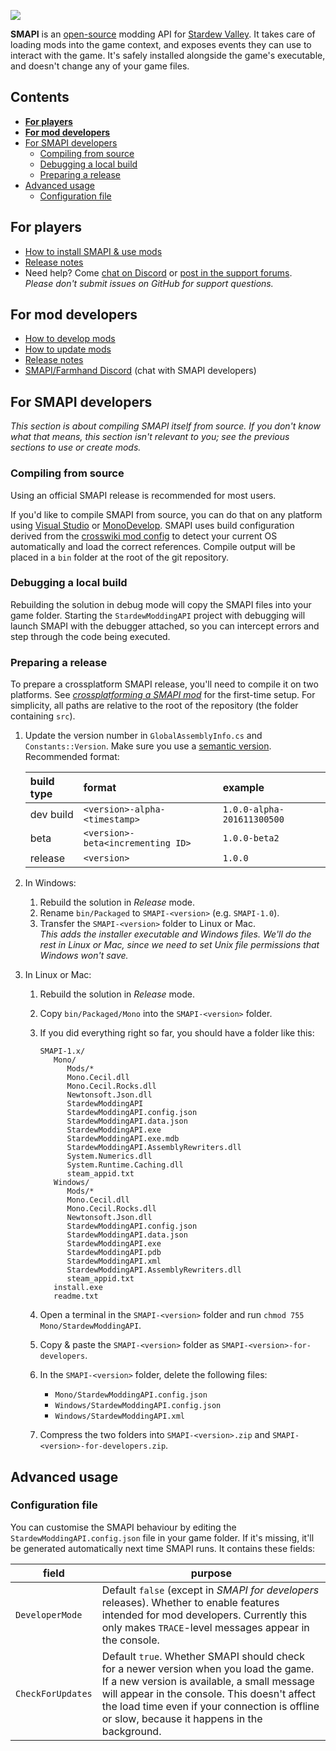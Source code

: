 ![](https://raw.githubusercontent.com/Gormogon/SMAPI/master/docs/imgs/SMAPI.png)

**SMAPI** is an [open-source](LICENSE) modding API for [Stardew Valley](http://stardewvalley.net/).
It takes care of loading mods into the game context, and exposes events they can use to interact
with the game. It's safely installed alongside the game's executable, and doesn't change any of
your game files.

## Contents
* **[For players](#for-players)**
* **[For mod developers](#for-mod-developers)**
* [For SMAPI developers](#for-smapi-developers)
  * [Compiling from source](#compiling-from-source)
  * [Debugging a local build](#debugging-a-local-build)
  * [Preparing a release](#preparing-a-release)
* [Advanced usage](#advanced-usage)
  * [Configuration file](#configuration-file)

## For players
* [How to install SMAPI & use mods](http://canimod.com/guides/using-mods#installing-smapi)
* [Release notes](release-notes.md#release-notes)
* Need help? Come [chat on Discord](https://discord.gg/KCJHWhX) or [post in the support forums](http://community.playstarbound.com/threads/smapi-stardew-modding-api.108375/).  
  _Please don't submit issues on GitHub for support questions._

## For mod developers
* [How to develop mods](http://canimod.com/guides/creating-a-smapi-mod)
* [How to update mods](http://canimod.com/guides/updating-a-smapi-mod)
* [Release notes](release-notes.md#release-notes)
* [SMAPI/Farmhand Discord](https://discordapp.com/invite/0t3fh2xhHVc6Vdyx) (chat with SMAPI developers)

## For SMAPI developers
_This section is about compiling SMAPI itself from source. If you don't know what that means, this
section isn't relevant to you; see the previous sections to use or create mods._

### Compiling from source
Using an official SMAPI release is recommended for most users.

If you'd like to compile SMAPI from source, you can do that on any platform using
[Visual Studio](https://www.visualstudio.com/vs/community/) or [MonoDevelop](http://www.monodevelop.com/).
SMAPI uses build configuration derived from the [crosswiki mod config](https://github.com/Pathoschild/Stardew.ModBuildConfig#readme)
to detect your current OS automatically and load the correct references. Compile output will be
placed in a `bin` folder at the root of the git repository.

### Debugging a local build
Rebuilding the solution in debug mode will copy the SMAPI files into your game folder. Starting
the `StardewModdingAPI` project with debugging will launch SMAPI with the debugger attached, so you
can intercept errors and step through the code being executed.

### Preparing a release
To prepare a crossplatform SMAPI release, you'll need to compile it on two platforms. See
_[crossplatforming a SMAPI mod](http://canimod.com/guides/crossplatforming-a-smapi-mod#preparing-a-mod-release)_
for the first-time setup. For simplicity, all paths are relative to the root of the repository (the
folder containing `src`).

1. Update the version number in `GlobalAssemblyInfo.cs` and `Constants::Version`. Make sure you use a
   [semantic version](http://semver.org). Recommended format:

   build type | format                            | example
   :--------- | :-------------------------------- | :------
   dev build  | `<version>-alpha-<timestamp>`     | `1.0.0-alpha-201611300500`
   beta       | `<version>-beta<incrementing ID>` | `1.0.0-beta2`
   release    | `<version>`                       | `1.0.0`

2. In Windows:
   1. Rebuild the solution in _Release_ mode.
   2. Rename `bin/Packaged` to `SMAPI-<version>` (e.g. `SMAPI-1.0`).
   2. Transfer the `SMAPI-<version>` folder to Linux or Mac.  
      _This adds the installer executable and Windows files. We'll do the rest in Linux or Mac,
      since we need to set Unix file permissions that Windows won't save._

2. In Linux or Mac:
   1. Rebuild the solution in _Release_ mode.
   2. Copy `bin/Packaged/Mono` into the `SMAPI-<version>` folder.
   3. If you did everything right so far, you should have a folder like this:

      ```
      SMAPI-1.x/
         Mono/
            Mods/*
            Mono.Cecil.dll
            Mono.Cecil.Rocks.dll
            Newtonsoft.Json.dll
            StardewModdingAPI
            StardewModdingAPI.config.json
            StardewModdingAPI.data.json
            StardewModdingAPI.exe
            StardewModdingAPI.exe.mdb
            StardewModdingAPI.AssemblyRewriters.dll
            System.Numerics.dll
            System.Runtime.Caching.dll
            steam_appid.txt
         Windows/
            Mods/*
            Mono.Cecil.dll
            Mono.Cecil.Rocks.dll
            Newtonsoft.Json.dll
            StardewModdingAPI.config.json
            StardewModdingAPI.data.json
            StardewModdingAPI.exe
            StardewModdingAPI.pdb
            StardewModdingAPI.xml
            StardewModdingAPI.AssemblyRewriters.dll
            steam_appid.txt
         install.exe
         readme.txt
      ```
   4. Open a terminal in the `SMAPI-<version>` folder and run `chmod 755 Mono/StardewModdingAPI`.
   5. Copy & paste the `SMAPI-<version>` folder as `SMAPI-<version>-for-developers`.
   6. In the `SMAPI-<version>` folder, delete the following files:
      * `Mono/StardewModdingAPI.config.json`
      * `Windows/StardewModdingAPI.config.json`
      * `Windows/StardewModdingAPI.xml`
   7. Compress the two folders into `SMAPI-<version>.zip` and `SMAPI-<version>-for-developers.zip`.

## Advanced usage
### Configuration file
You can customise the SMAPI behaviour by editing the `StardewModdingAPI.config.json` file in your
game folder. If it's missing, it'll be generated automatically next time SMAPI runs. It contains
these fields:

field | purpose
----- | -------
`DeveloperMode` | Default `false` (except in _SMAPI for developers_ releases). Whether to enable features intended for mod developers. Currently this only makes `TRACE`-level messages appear in the console.
`CheckForUpdates` | Default `true`. Whether SMAPI should check for a newer version when you load the game. If a new version is available, a small message will appear in the console. This doesn't affect the load time even if your connection is offline or slow, because it happens in the background.